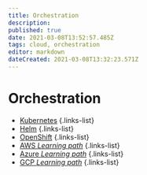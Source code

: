 ```yaml
---
title: Orchestration
description: 
published: true
date: 2021-03-08T13:52:57.485Z
tags: cloud, orchestration
editor: markdown
dateCreated: 2021-03-08T13:32:23.571Z
---
```


# Orchestration
- [Kubernetes](/training/cloud_and_devops/tbd)
{.links-list}
- [Helm](/training/cloud_and_devops/tbd)
{.links-list}
- [OpenShift](/training/cloud_and_devops/tbd)
{.links-list}
- [AWS *Learning path*](/training/cloud_and_devops/orchestration/aws)
{.links-list}
- [Azure *Learning path*](/training/cloud_and_devops/orchestration/azure)
{.links-list}
- [GCP *Learning path*](/training/cloud_and_devops/orchestration/gcp)
{.links-list}